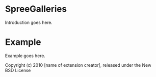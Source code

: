 SpreeGalleries
==============

Introduction goes here.


Example
=======

Example goes here.


Copyright (c) 2010 [name of extension creator], released under the New BSD License
